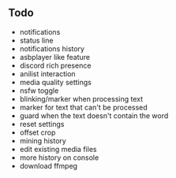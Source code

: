 ## Todo

- notifications
- status line
- notifications history
- asbplayer like feature
- discord rich presence
- anilist interaction
- media quality settings
- nsfw toggle
- blinking/marker when processing text
- marker for text that can't be processed
- guard when the text doesn't contain the word
- reset settings
- offset crop
- mining history
- edit existing media files
- more history on console
- download ffmpeg

